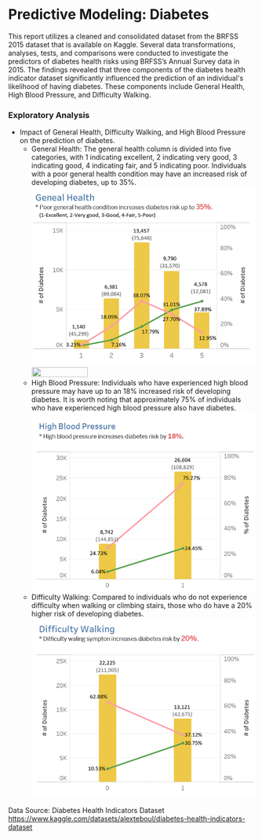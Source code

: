 # Predictive Modeling: Diabetes

This report utilizes a cleaned and consolidated dataset from the BRFSS 2015 dataset that is available on Kaggle. Several data transformations, analyses, tests, and comparisons were conducted to investigate the predictors of diabetes health risks using BRFSS’s Annual Survey data in 2015. The findings revealed that three components of the diabetes health indicator dataset significantly influenced the prediction of an individual's likelihood of having diabetes. These components include General Health, High Blood Pressure, and Difficulty Walking.

### Exploratory Analysis
- Impact of General Health, Difficulty Walking, and High Blood Pressure on the prediction of diabetes.
  - General Health: The general health column is divided into five categories, with 1 indicating excellent, 2 indicating very good, 3 indicating good, 4 indicating fair, and 5 indicating poor. Individuals with a poor general health condition may have an increased risk of developing diabetes, up to 35%.
    ![GeneralHealth](https://github.com/Helena-ys/Diabetes/blob/main/Chart_General%20Health.jpg?raw=true)
    <img src="[https://user-images.githubusercontent.com/16319829/81180309-2b51f000-8fee-11ea-8a78-ddfe8c3412a7.png](https://github.com/Helena-ys/Diabetes/blob/main/Chart_General%20Health.jpg)" width=50% height=50%>
  - High Blood Pressure: Individuals who have experienced high blood pressure may have up to an 18% increased risk of developing diabetes. It is worth noting that approximately 75% of individuals who have experienced high blood pressure also have diabetes.
    ![HighBP](https://github.com/Helena-ys/Diabetes/blob/main/Chart_HighBP.jpg?raw=true)
  - Difficulty Walking: Compared to individuals who do not experience difficulty when walking or climbing stairs, those who do have a 20% higher risk of developing diabetes.
    ![DiffWalking](https://github.com/Helena-ys/Diabetes/blob/main/Chart_DiffWalking.jpg?raw=true)

Data Source: Diabetes Health Indicators Dataset 
https://www.kaggle.com/datasets/alexteboul/diabetes-health-indicators-dataset
